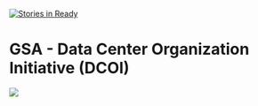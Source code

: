 [![Stories in Ready](https://badge.waffle.io/Ventera-Corporation/gsa-dcoi.png?label=ready&title=Ready)](https://waffle.io/Ventera-Corporation/gsa-dcoi)
# GSA - Data Center Organization Initiative (DCOI)
<a href="http://codeclimate.com/github/Ventera-Corporation/gsa-dcoi"><img src="http://codeclimate.com/github/Ventera-Corporation/gsa-dcoi/badges/gpa.svg" /></a>
